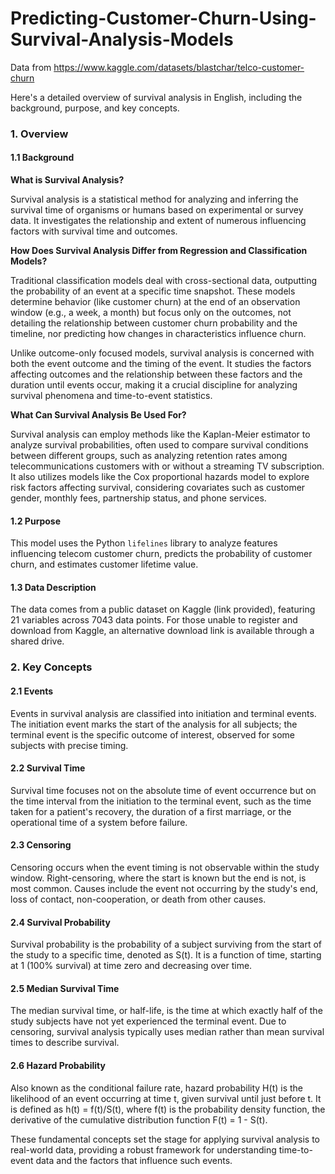 # Predicting-Customer-Churn-Using-Survival-Analysis-Models

Data from https://www.kaggle.com/datasets/blastchar/telco-customer-churn

Here's a detailed overview of survival analysis in English, including the background, purpose, and key concepts.

### 1. Overview
#### 1.1 Background
**What is Survival Analysis?**

Survival analysis is a statistical method for analyzing and inferring the survival time of organisms or humans based on experimental or survey data. It investigates the relationship and extent of numerous influencing factors with survival time and outcomes.

**How Does Survival Analysis Differ from Regression and Classification Models?**

Traditional classification models deal with cross-sectional data, outputting the probability of an event at a specific time snapshot. These models determine behavior (like customer churn) at the end of an observation window (e.g., a week, a month) but focus only on the outcomes, not detailing the relationship between customer churn probability and the timeline, nor predicting how changes in characteristics influence churn.

Unlike outcome-only focused models, survival analysis is concerned with both the event outcome and the timing of the event. It studies the factors affecting outcomes and the relationship between these factors and the duration until events occur, making it a crucial discipline for analyzing survival phenomena and time-to-event statistics.

**What Can Survival Analysis Be Used For?**

Survival analysis can employ methods like the Kaplan-Meier estimator to analyze survival probabilities, often used to compare survival conditions between different groups, such as analyzing retention rates among telecommunications customers with or without a streaming TV subscription. It also utilizes models like the Cox proportional hazards model to explore risk factors affecting survival, considering covariates such as customer gender, monthly fees, partnership status, and phone services.

#### 1.2 Purpose
This model uses the Python `lifelines` library to analyze features influencing telecom customer churn, predicts the probability of customer churn, and estimates customer lifetime value.

#### 1.3 Data Description
The data comes from a public dataset on Kaggle (link provided), featuring 21 variables across 7043 data points. For those unable to register and download from Kaggle, an alternative download link is available through a shared drive.

### 2. Key Concepts
#### 2.1 Events
Events in survival analysis are classified into initiation and terminal events. The initiation event marks the start of the analysis for all subjects; the terminal event is the specific outcome of interest, observed for some subjects with precise timing.

#### 2.2 Survival Time
Survival time focuses not on the absolute time of event occurrence but on the time interval from the initiation to the terminal event, such as the time taken for a patient's recovery, the duration of a first marriage, or the operational time of a system before failure.

#### 2.3 Censoring
Censoring occurs when the event timing is not observable within the study window. Right-censoring, where the start is known but the end is not, is most common. Causes include the event not occurring by the study's end, loss of contact, non-cooperation, or death from other causes.

#### 2.4 Survival Probability
Survival probability is the probability of a subject surviving from the start of the study to a specific time, denoted as S(t). It is a function of time, starting at 1 (100% survival) at time zero and decreasing over time.

#### 2.5 Median Survival Time
The median survival time, or half-life, is the time at which exactly half of the study subjects have not yet experienced the terminal event. Due to censoring, survival analysis typically uses median rather than mean survival times to describe survival.

#### 2.6 Hazard Probability
Also known as the conditional failure rate, hazard probability H(t) is the likelihood of an event occurring at time t, given survival until just before t. It is defined as h(t) = f(t)/S(t), where f(t) is the probability density function, the derivative of the cumulative distribution function F(t) = 1 - S(t).

These fundamental concepts set the stage for applying survival analysis to real-world data, providing a robust framework for understanding time-to-event data and the factors that influence such events.
